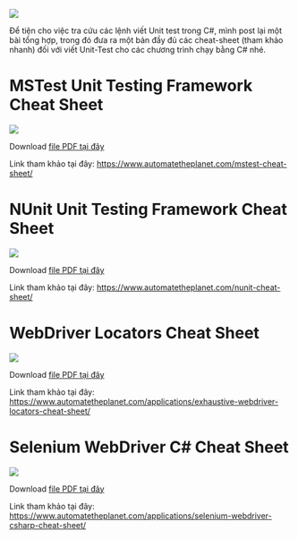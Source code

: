![](https://images.viblo.asia/baf220d6-1259-4e38-8ea7-a95f785d4077.jpg)

Để tiện cho việc tra cứu các lệnh viết Unit test trong C#, mình post lại một bài tổng hợp, trong đó đưa ra một bản đầy đủ các cheat-sheet (tham khảo nhanh) đối với viết Unit-Test cho các chương trình chạy bằng C# nhé.


# MSTest Unit Testing Framework Cheat Sheet

![](https://images.viblo.asia/42ecbabb-765f-4687-871c-b57a5f34597d.jpg)

Download [file PDF tại đây](https://www.automatetheplanet.com/wp-content/uploads/2018/05/mstest-cheat-sheet-automatetheplanet.pdf)

Link tham khảo tại đây:  https://www.automatetheplanet.com/mstest-cheat-sheet/



# NUnit Unit Testing Framework Cheat Sheet

![](https://images.viblo.asia/9b6f308f-ef4a-4448-b4c3-64544f5a78c9.jpg)

Download [file PDF tại đây](https://www.automatetheplanet.com/wp-content/uploads/2018/06/NUnit-Unit-Testing-Framework-Cheat-Sheet.pdf)

Link tham khảo tại đây:  https://www.automatetheplanet.com/nunit-cheat-sheet/



#  WebDriver Locators Cheat Sheet

![](https://images.viblo.asia/489827f1-f1df-4bc2-8168-62bafaffb339.jpg)

Download [file PDF tại đây](https://www.automatetheplanet.com/wp-content/uploads/2017/06/exhaustive-webDriver-locators-cheat-sheet-csharp.pdf)

Link tham khảo tại đây:  https://www.automatetheplanet.com/applications/exhaustive-webdriver-locators-cheat-sheet/



# Selenium WebDriver C# Cheat Sheet

![](https://images.viblo.asia/a5dbe1de-9f44-4fe4-86e9-ddaa3d43f18d.jpg)

Download [file PDF tại đây](https://www.automatetheplanet.com/wp-content/uploads/2017/02/MostCompleteWebDriverCSharpCheetSheet.pdf)

Link tham khảo tại đây:  https://www.automatetheplanet.com/applications/selenium-webdriver-csharp-cheat-sheet/